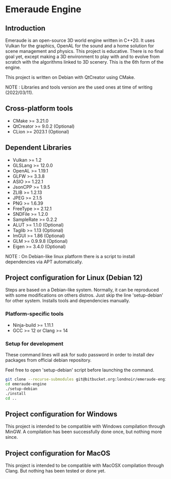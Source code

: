 # Emeraude Engine

## Introduction

Emeraude is an open-source 3D world engine written in C++20. It uses Vulkan for the graphics, OpenAL for the sound and a home solution for scene management and physics. This project is educative. There is no final goal yet, except making a 3D environment to play with and to evolve from scratch with the algorithms linked to 3D scenery. This is the 6th form of the engine.

This project is written on Debian with QtCreator using CMake.

NOTE : Libraries and tools version are the used ones at time of writing (2022/03/11).

## Cross-platform tools

- CMake >= 3.21.0
- QtCreator >= 9.0.2 (Optional)
- CLion >= 2023.1 (Optional)
 
## Dependent Libraries

- Vulkan >= 1.2
- GLSLang >= 12.0.0
- OpenAL >= 1.19.1
- GLFW >= 3.3.8
- ASIO >= 1.22.1
- JsonCPP >= 1.9.5
- ZLIB >= 1.2.13
- JPEG >= 2.1.5
- PNG >= 1.6.39
- FreeType >= 2.12.1
- SNDFile >= 1.2.0
- SampleRate >= 0.2.2
- ALUT >= 1.1.0 (Optional)
- Taglib >= 1.13 (Optional)
- ImGUI >= 1.86 (Optional)
- GLM >= 0.9.9.8 (Optional)
- Eigen >= 3.4.0 (Optional)

NOTE : On Debian-like linux platform there is a script to install dependencies via APT automatically.

## Project configuration for Linux (Debian 12)

Steps are based on a Debian-like system. Normally, it can be reproduced with some modifications on others distros. 
Just skip the line 'setup-debian' for other system. Installs tools and dependencies manually.

### Platform-specific tools

- Ninja-build >= 1.11.1
- GCC >= 12 or Clang >= 14

### Setup for development

These command lines will ask for sudo password in order to install dev packages from official debian repository.

Feel free to open 'setup-debian' script before launching the command.

```bash
git clone --recurse-submodules git@bitbucket.org:londnoir/emeraude-engine.git
cd emeraude-engine
./setup-debian
./install
cd ..
```

## Project configuration for Windows

This project is intended to be compatible with Windows compilation through MinGW.
A compilation has been successfully done once, but nothing more since. 

## Project configuration for MacOS

This project is intended to be compatible with MacOSX compilation through Clang. 
But nothing has been tested or done yet.
